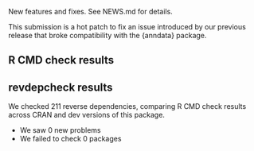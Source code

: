 New features and fixes. See NEWS.md for details.

This submission is a hot patch to fix an issue introduced by our
previous release that broke compatibility with the {anndata} package.

## R CMD check results

## revdepcheck results

We checked 211 reverse dependencies, comparing R CMD check results across CRAN and dev versions of this package.

 * We saw 0 new problems
 * We failed to check 0 packages
